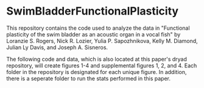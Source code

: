 # SwimBladderFunctionalPlasticity

This repository contains the code used to analyze the data in "Functional plasticity of the swim bladder as an acoustic organ in a vocal fish" by Loranzie S. Rogers, Nick R. Lozier, Yulia P. Sapozhnikova, Kelly M. Diamond, Julian Ly Davis, and Joseph A. Sisneros. 

The following code and data, which is also located at this paper's dryad repository, will create figures 1-4 and supplemental figures 1, 2, and 4. Each folder in the repository is designated for each unique figure. In addition, there is a seperate folder to run the stats performed in this paper.
